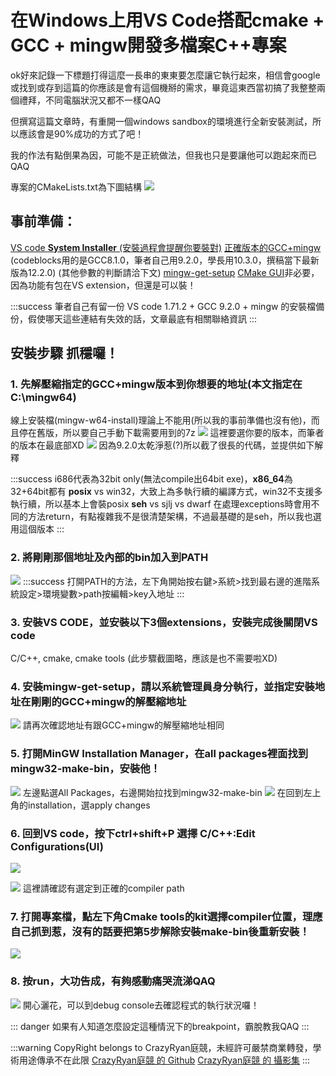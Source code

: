 # 在Windows上用VS Code搭配cmake + GCC + mingw開發多檔案C++專案

ok好來記錄一下標題打得這麼一長串的東東要怎麼讓它執行起來，相信會google或找到或存到這篇的你應該是會有這個機掰的需求，畢竟這東西當初搞了我整整兩個禮拜，不同電腦狀況又都不一樣QAQ

但撰寫這篇文章時，有重開一個windows sandbox的環境進行全新安裝測試，所以應該會是90%成功的方式了吧！

我的作法有點倒果為因，可能不是正統做法，但我也只是要讓他可以跑起來而已QAQ

專案的CMakeLists.txt為下圖結構
![](https://i.imgur.com/hLa6CCQ.png)

## 事前準備：
[VS code **System Installer** (安裝過程會提醒你要裝對)](https://code.visualstudio.com/#alt-downloads)
[正確版本的GCC+mingw](https://sourceforge.net/projects/winlibs-mingw/files/)
(codeblocks用的是GCC8.1.0，筆者自己用9.2.0，學長用10.3.0，撰稿當下最新版為12.2.0)
(其他參數的判斷請洽下文)
[mingw-get-setup](https://osdn.net/projects/mingw/downloads/68260/mingw-get-setup.exe/)
[CMake GUI](https://cmake.org/download/)非必要，因為功能有包在VS extension，但還是可以裝！

:::success
筆者自己有留一份
VS code 1.71.2 + GCC 9.2.0 + mingw
的安裝檔備份，假使哪天這些連結有失效的話，文章最底有相關聯絡資訊
:::

## 安裝步驟 抓穩囉！
### 1. 先解壓縮指定的GCC+mingw版本到你想要的地址(本文指定在C:\mingw64)
線上安裝檔(mingw-w64-install)理論上不能用(所以我的事前準備也沒有他)，而且停在舊版，所以要自己手動下載需要用到的7z
![](https://i.imgur.com/KwEdH9B.png)
這裡要選你要的版本，而筆者的版本在最底部XD
![](https://i.imgur.com/Z9uwVKi.png)
因為9.2.0太乾淨惹(?)所以截了很長的代碼，並提供如下解釋

:::success
i686代表為32bit only(無法compile出64bit exe)，**x86_64**為32+64bit都有
**posix** vs win32，大致上為多執行續的編譯方式，win32不支援多執行續，所以基本上會裝posix
**seh** vs sjlj vs dwarf
在處理exceptions時會用不同的方法return，有點複雜我不是很清楚架構，不過最基礎的是seh，所以我也選用這個版本
:::

### 2. 將剛剛那個地址及內部的bin加入到PATH
![](https://i.imgur.com/CDOStTJ.png)
:::success
打開PATH的方法，左下角開始按右鍵>系統>找到最右邊的進階系統設定>環境變數>path按編輯>key入地址
:::

### 3. 安裝VS CODE，並安裝以下3個extensions，安裝完成後關閉VS code
C/C++, cmake, cmake tools
(此步驟截圖略，應該是也不需要啦XD)

### 4. 安裝mingw-get-setup，請以系統管理員身分執行，並指定安裝地址在剛剛的GCC+mingw的解壓縮地址
![](https://i.imgur.com/tEiDuBQ.png)
請再次確認地址有跟GCC+mingw的解壓縮地址相同
### 5. 打開MinGW Installation Manager，在all packages裡面找到mingw32-make-bin，安裝他！
![](https://i.imgur.com/QGo2UsV.png)
左邊點選All Packages，右邊開始拉找到mingw32-make-bin
![](https://i.imgur.com/eLag2fv.png)
在回到左上角的installation，選apply changes
### 6. 回到VS code，按下ctrl+shift+P 選擇 C/C++:Edit Configurations(UI)
![](https://i.imgur.com/PPDKQbf.png)

![](https://i.imgur.com/gKrlbTW.png)
這裡請確認有選定到正確的compiler path
### 7. 打開專案檔，點左下角Cmake tools的kit選擇compiler位置，理應自己抓到惹，沒有的話要把第5步解除安裝make-bin後重新安裝！
![](https://i.imgur.com/pe06CAW.png)

### 8. 按run，大功告成，有夠感動痛哭流涕QAQ
![](https://i.imgur.com/VKRaE72.png)
開心灑花，可以到debug console去確認程式的執行狀況囉！

::: danger
如果有人知道怎麼設定這種情況下的breakpoint，霸脫教我QAQ
:::

:::warning
CopyRight belongs to CrazyRyan庭競，未經許可嚴禁商業轉發，學術用途傳承不在此限
[CrazyRyan庭競 的 Github](https://github.com/CrazyRyan0812/)
[CrazyRyan庭競 的 攝影集](https://www.crazyryan.xyz/)
:::